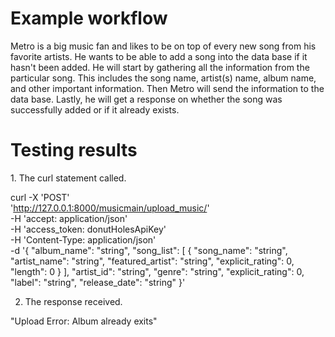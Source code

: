# Example workflow

Metro is a big music fan and likes to be on top of every new song from his favorite artists. He wants to be able to add a song into the data base if it hasn't been added. He will start by gathering all the information from the particular song. This includes the song name, artist(s) name, album name, and other important information. Then Metro will send the information to the data base. Lastly, he will get a response on whether the song was successfully added or if it already exists.

# Testing results
<Repeated for each step of the workflow>
1.  The curl statement called.

  
  curl -X 'POST' \
  'http://127.0.0.1:8000/musicmain/upload_music/' \
  -H 'accept: application/json' \
  -H 'access_token: donutHolesApiKey' \
  -H 'Content-Type: application/json' \
  -d '{
  "album_name": "string",
  "song_list": [
    {
      "song_name": "string",
      "artist_name": "string",
      "featured_artist": "string",
      "explicit_rating": 0,
      "length": 0
    }
  ],
  "artist_id": "string",
  "genre": "string",
  "explicit_rating": 0,
  "label": "string",
  "release_date": "string"
}'

2. The response received.

"Upload Error: Album already exits"

